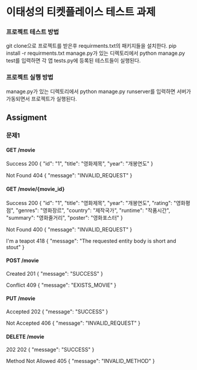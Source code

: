 # 이태성의 티켓플레이스 테스트 과제

### 프로젝트 테스트 방법
git clone으로 프로젝트를 받은후 requirments.txt의 패키지들을 설치한다. pip install -r requirments.txt
manage.py가 있는 디렉토리에서 python manage.py test를 입력하면 각 앱 tests.py에 등록된 테스트들이 실행된다.

### 프로젝트 실행 방법
manage.py가 있는 디렉토리에서 python manage.py runserver를 입력하면 서버가 가동되면서 프로젝트가 실행된다.

## Assigment

### 문제1

#### GET /movie
Success 200
{
    "id": "1",
    "title": "영화제목",
    "year": "개봉연도"
}

Not Found 404
{
    "message": "INVALID_REQUEST"
}

#### GET /movie/{movie_id}
Success 200
{
    "id": "1",
    "title": "영화제목",
    "year": "개봉연도",
    "rating": "영화평점",
    "genres": "영화장르",
    "country": "제작국가",
    "runtime": "작품시간",
    "summary": "영화줄거리",
    "poster": "영화포스터"
}

Not Found 400
{
    "message": "INVALID_REQUEST"
}

I'm a teapot 418
{
    "message": "The requested entity body is short and stout"
}

#### POST /movie
Created 201
{
    "message": "SUCCESS"
}

Conflict 409
{
    "message": "EXISTS_MOVIE"
}

#### PUT /movie
Accepted 202
{
    "message": "SUCCESS"
}

Not Accepted 406
{
    "message": "INVALID_REQUEST"
}

#### DELETE /movie
202 202
{
    "message": "SUCCESS"
}

Method Not Allowed 405
{
    "message": "INVALID_METHOD"
}
